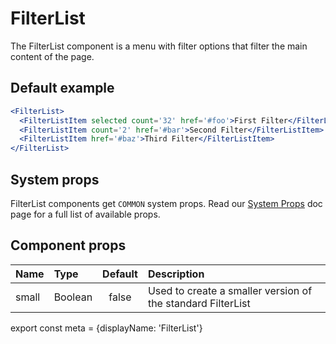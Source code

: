 # FilterList

The FilterList component is a menu with filter options that filter the main content of the page.

## Default example

```.jsx
<FilterList>
  <FilterListItem selected count='32' href='#foo'>First Filter</FilterListItem>
  <FilterListItem count='2' href='#bar'>Second Filter</FilterListItem>
  <FilterListItem href='#baz'>Third Filter</FilterListItem>
</FilterList>
```

## System props

FilterList components get `COMMON` system props. Read our [System Props](/components/docs/system-props) doc page for a full list of available props.

## Component props

| Name | Type | Default | Description |
| :- | :- | :-: | :- |
| small | Boolean | false | Used to create a smaller version of the standard FilterList|

export const meta = {displayName: 'FilterList'}
